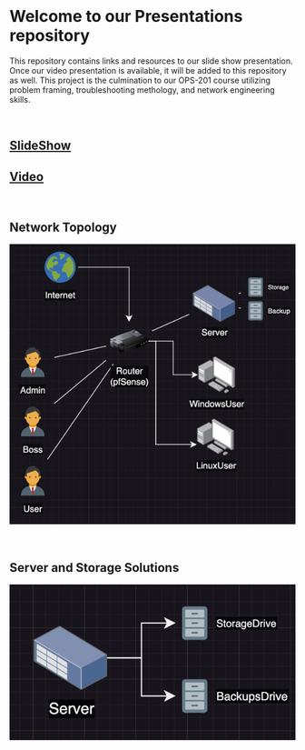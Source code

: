 <br>

# Welcome to our Presentations repository

 This repository contains links and resources to our slide show presentation. Once our video presentation is available, it will be added to this repository as well. This project is the culmination to our OPS-201 course utilizing problem framing, troubleshooting methology, and network engineering skills.

<br>

## [SlideShow](./TeamKnonSense.pdf)

## [Video](https://zoom.us/rec/play/4z03jSBDifBLsvBcojjKQqqPY9xs9lbZY80KeyMURe7wj-Eh3AIl0jHDVNSMckqQjoiLp6TNtQT5P1lr.TRerqPuIZvsz3wVt?canPlayFromShare=true&from=share_recording_detail&continueMode=true&componentName=rec-play&originRequestUrl=https%3A%2F%2Fzoom.us%2Frec%2Fshare%2FII_VEfS0VIf0ty3RFjgV0JSWp1iebJn2w-tF9C5NrgbY8EFNgHiotTmLWyKcH85e.Jzp0LPRL5d3ISxP5)

<br>

## Network Topology

![Network](./Topology/Network.png)

<br>

## Server and Storage Solutions

![Server](./Topology/Server.png)
